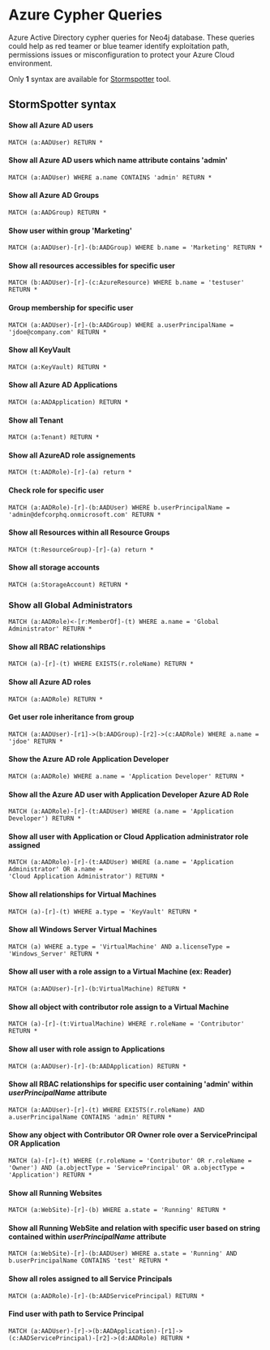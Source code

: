 # Azure Cypher Queries

Azure Active Directory cypher queries for Neo4j database. These queries could help as red teamer or blue teamer identify exploitation path, permissions issues or misconfiguration to protect your Azure Cloud environment.  

Only **1** syntax are available for [Stormspotter](https://github.com/Azure/Stormspotter) tool.

## StormSpotter syntax

#### Show all Azure AD users
```
MATCH (a:AADUser) RETURN *
```

#### Show all Azure AD users which name attribute contains 'admin'
```
MATCH (a:AADUser) WHERE a.name CONTAINS 'admin' RETURN *
```

#### Show all Azure AD Groups
```
MATCH (a:AADGroup) RETURN *
```

#### Show user within group 'Marketing'
```
MATCH (a:AADUser)-[r]-(b:AADGroup) WHERE b.name = 'Marketing' RETURN *
```

#### Show all resources accessibles for specific user
```
MATCH (b:AADUser)-[r]-(c:AzureResource) WHERE b.name = 'testuser' RETURN *
```

#### Group membership for specific user
```
MATCH (a:AADUser)-[r]-(b:AADGroup) WHERE a.userPrincipalName = 'jdoe@company.com' RETURN *
```

#### Show all KeyVault
```
MATCH (a:KeyVault) RETURN *
```

#### Show all Azure AD Applications
```
MATCH (a:AADApplication) RETURN *
```

#### Show all Tenant
```
MATCH (a:Tenant) RETURN *
```

#### Show all AzureAD role assignements
```
MATCH (t:AADRole)-[r]-(a) return *
```

#### Check role for specific user
```
MATCH (a:AADRole)-[r]-(b:AADUser) WHERE b.userPrincipalName = 'admin@defcorphq.onmicrosoft.com' RETURN *
```

#### Show all Resources within all Resource Groups
```
MATCH (t:ResourceGroup)-[r]-(a) return *
```

#### Show all storage accounts
```
MATCH (a:StorageAccount) RETURN *
```

### Show all Global Administrators
```
MATCH (a:AADRole)<-[r:MemberOf]-(t) WHERE a.name = 'Global Administrator' RETURN *
```

#### Show all RBAC relationships
```
MATCH (a)-[r]-(t) WHERE EXISTS(r.roleName) RETURN *
```

#### Show all Azure AD roles
```
MATCH (a:AADRole) RETURN *

```

#### Get user role inheritance from group
```
MATCH (a:AADUser)-[r1]->(b:AADGroup)-[r2]->(c:AADRole) WHERE a.name = 'jdoe' RETURN *
```

#### Show the Azure AD role Application Developer
``` 
MATCH (a:AADRole) WHERE a.name = 'Application Developer' RETURN *
```

#### Show all the Azure AD user with Application Developer Azure AD Role
```
MATCH (a:AADRole)-[r]-(t:AADUser) WHERE (a.name = 'Application Developer') RETURN *
```

#### Show all user with Application or Cloud Application administrator role assigned
```
MATCH (a:AADRole)-[r]-(t:AADUser) WHERE (a.name = 'Application Administrator' OR a.name =
'Cloud Application Administrator') RETURN *
```

#### Show all relationships for Virtual Machines
```
MATCH (a)-[r]-(t) WHERE a.type = 'KeyVault' RETURN *
```

#### Show all Windows Server Virtual Machines
```
MATCH (a) WHERE a.type = 'VirtualMachine' AND a.licenseType = 'Windows_Server' RETURN *
```

#### Show all user with a role assign to a Virtual Machine (ex: Reader)
```
MATCH (a:AADUser)-[r]-(b:VirtualMachine) RETURN *
```

#### Show all object with contributor role assign to a Virtual Machine
```
MATCH (a)-[r]-(t:VirtualMachine) WHERE r.roleName = 'Contributor' RETURN *
```

#### Show all user with role assign to Applications
```
MATCH (a:AADUser)-[r]-(b:AADApplication) RETURN *
```

#### Show all RBAC relationships for specific user containing 'admin' within *userPrincipalName* attribute
```
MATCH (a:AADUser)-[r]-(t) WHERE EXISTS(r.roleName) AND a.userPrincipalName CONTAINS 'admin' RETURN *
```

#### Show any object with Contributor OR Owner role over a ServicePrincipal OR Application
```
MATCH (a)-[r]-(t) WHERE (r.roleName = 'Contributor' OR r.roleName = 'Owner') AND (a.objectType = 'ServicePrincipal' OR a.objectType = 'Application') RETURN *
```

#### Show all Running Websites
```
MATCH (a:WebSite)-[r]-(b) WHERE a.state = 'Running' RETURN *
```

#### Show all Running WebSite and relation with specific user based on string contained within *userPrincipalName* attribute
```
MATCH (a:WebSite)-[r]-(b:AADUser) WHERE a.state = 'Running' AND b.userPrincipalName CONTAINS 'test' RETURN *
```

#### Show all roles assigned to all Service Principals
```
MATCH (a:AADRole)-[r]-(b:AADServicePrincipal) RETURN *
```

#### Find user with path to Service Principal 
```
MATCH (a:AADUser)-[r]->(b:AADApplication)-[r1]->(c:AADServicePrincipal)-[r2]->(d:AADRole) RETURN *
```


